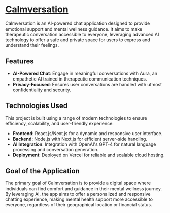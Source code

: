 # <a href="https://calmversation.vercel.app" target="_blank">Calmversation</a>

Calmversation is an AI-powered chat application designed to provide emotional support and mental wellness guidance. It aims to make therapeutic conversation accessible to everyone, leveraging advanced AI technology to offer a safe and private space for users to express and understand their feelings.

## Features

- **AI-Powered Chat**: Engage in meaningful conversations with Aura, an empathetic AI trained in therapeutic communication techniques.
- **Privacy-Focused**: Ensures user conversations are handled with utmost confidentiality and security.

## Technologies Used

This project is built using a range of modern technologies to ensure efficiency, scalability, and user-friendly experience:

- **Frontend**: React.js/Next.js for a dynamic and responsive user interface.
- **Backend**: Node.js with Next.js for efficient server-side handling.
- **AI Integration**: Integration with OpenAI's GPT-4 for natural language processing and conversation generation.
- **Deployment**: Deployed on Vercel for reliable and scalable cloud hosting.

## Goal of the Application

The primary goal of Calmversation is to provide a digital space where individuals can find comfort and guidance in their mental wellness journey. By leveraging AI, the app aims to offer a personalized and responsive chatting experience, making mental health support more accessible to everyone, regardless of their geographical location or financial status.




